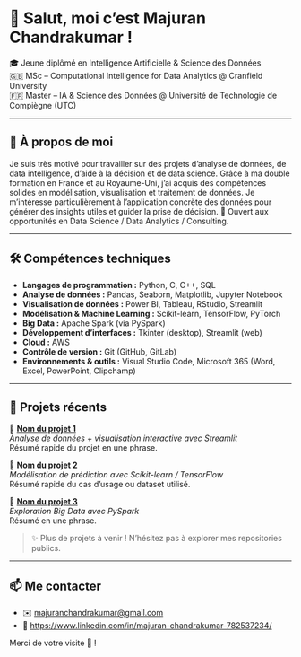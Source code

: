 # 👋 Salut, moi c’est Majuran Chandrakumar !  
🎓 Jeune diplômé en Intelligence Artificielle & Science des Données  
🇬🇧 MSc – Computational Intelligence for Data Analytics @ Cranfield University  
🇫🇷 Master – IA & Science des Données @ Université de Technologie de Compiègne (UTC)

---

## 🧠 À propos de moi

Je suis très motivé pour travailler sur des projets d’analyse de données, de data intelligence, d’aide à la décision et de data science. Grâce à ma double formation en France et au Royaume-Uni, j’ai acquis des compétences solides en modélisation, visualisation et traitement de données. Je m’intéresse particulièrement à l’application concrète des données pour générer des insights utiles et guider la prise de décision.
🚀 Ouvert aux opportunités en Data Science / Data Analytics / Consulting.

---

## 🛠️ Compétences techniques

- **Langages de programmation :** Python, C, C++, SQL  
- **Analyse de données :** Pandas, Seaborn, Matplotlib, Jupyter Notebook  
- **Visualisation de données :** Power BI, Tableau, RStudio, Streamlit  
- **Modélisation & Machine Learning :** Scikit-learn, TensorFlow, PyTorch  
- **Big Data :** Apache Spark (via PySpark)  
- **Développement d’interfaces :** Tkinter (desktop), Streamlit (web)  
- **Cloud :** AWS  
- **Contrôle de version :** Git (GitHub, GitLab)  
- **Environnements & outils :** Visual Studio Code, Microsoft 365 (Word, Excel, PowerPoint, Clipchamp)

---

## 📁 Projets récents

🔹 **[Nom du projet 1](lien_vers_repo)**  
*Analyse de données + visualisation interactive avec Streamlit*  
Résumé rapide du projet en une phrase.

🔹 **[Nom du projet 2](lien_vers_repo)**  
*Modélisation de prédiction avec Scikit-learn / TensorFlow*  
Résumé rapide du cas d’usage ou dataset utilisé.

🔹 **[Nom du projet 3](lien_vers_repo)**  
*Exploration Big Data avec PySpark*  
Résumé en une phrase.

> ✨ Plus de projets à venir ! N’hésitez pas à explorer mes repositories publics.

---

## 📫 Me contacter

- ✉️ majuranchandrakumar@gmail.com 
- 💼 https://www.linkedin.com/in/majuran-chandrakumar-782537234/ 

Merci de votre visite 👀 !
